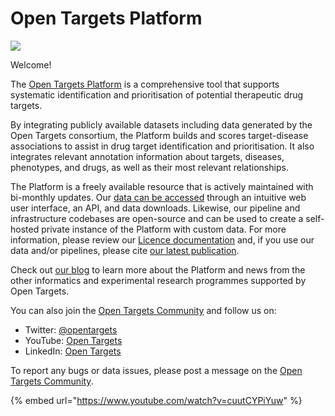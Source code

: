 # Open Targets Platform

![](.gitbook/assets/Open\_Targets\_Platform\_Logo\_Documentation.png)

Welcome!

The [Open Targets Platform](https://platform.opentargets.org) is a comprehensive tool that supports systematic identification and prioritisation of potential therapeutic drug targets.

By integrating publicly available datasets including data generated by the Open Targets consortium, the Platform builds and scores target-disease associations to assist in drug target identification and prioritisation. It also integrates relevant annotation information about targets, diseases, phenotypes, and drugs, as well as their most relevant relationships.

The Platform is a freely available resource that is actively maintained with bi-monthly updates. Our [data can be accessed](data-access/) through an intuitive web user interface, an API, and data downloads. Likewise, our pipeline and infrastructure codebases are open-source and can be used to create a self-hosted private instance of the Platform with custom data. For more information, please review our [Licence documentation](licence.md) and, if you use our data and/or pipelines, please cite [our latest publication](citation.md).

Check out [our blog](https://blog.opentargets.org) to learn more about the Platform and news from the other informatics and experimental research programmes supported by Open Targets.

You can also join the [Open Targets Community](https://community.opentargets.org) and follow us on:

* Twitter: [@opentargets](https://twitter.com/opentargets)
* YouTube: [Open Targets](https://www.youtube.com/opentargets)
* LinkedIn: [Open Targets](https://www.linkedin.com/company/open-targets/)

To report any bugs or data issues, please post a message on the [Open Targets Community](https://community.opentargets.org/).



{% embed url="https://www.youtube.com/watch?v=cuutCYPiYuw" %}
